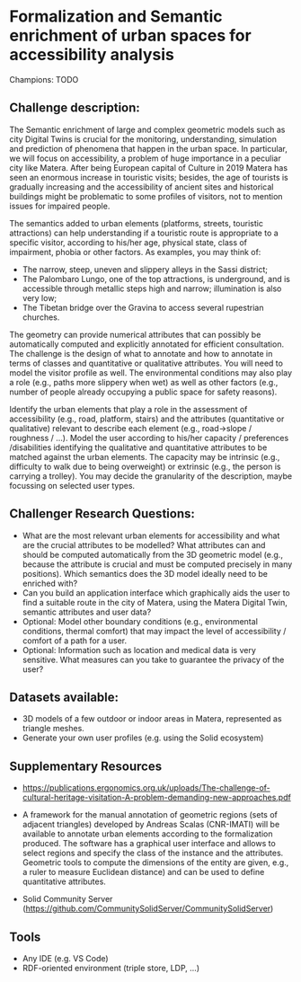 # Formalization and Semantic enrichment of urban spaces for accessibility analysis 
Champions: TODO

## Challenge description:
The Semantic enrichment of large and complex geometric models such as city Digital Twins is crucial for the monitoring, understanding, simulation and prediction of phenomena that happen in the urban space. In particular, we will focus on accessibility, a problem of huge importance in a peculiar city like Matera. After being European capital of Culture in 2019 Matera has seen an enormous increase in touristic visits; besides, the age of tourists is gradually increasing and the accessibility of ancient sites and historical buildings might be problematic to some profiles of visitors, not to mention issues for impaired people. 

The semantics added to urban elements (platforms, streets, touristic attractions) can help understanding if a touristic route is appropriate to a specific visitor, according to his/her age, physical state, class of impairment, phobia or other factors. As examples, you may think of:
- The narrow, steep, uneven and slippery alleys in the Sassi district;
- The Palombaro Lungo, one of the top attractions, is underground, and is accessible through metallic steps high and narrow; illumination is also very low;
- The Tibetan bridge over the Gravina to access several rupestrian churches.

The geometry can provide numerical attributes that can possibly be automatically computed and explicitly annotated for efficient consultation. The challenge is the design of what to annotate and how to annotate in terms of classes and quantitative or qualitative attributes. You will need to model the visitor profile as well. The environmental conditions may also play a role (e.g., paths more slippery when wet) as well as other factors (e.g., number of people already occupying a public space for safety reasons).

Identify the urban elements that play a role in the assessment of accessibility (e.g., road, platform, stairs) and the attributes (quantitative or qualitative) relevant to describe each element (e.g., road->slope / roughness / …). Model the user according to his/her capacity / preferences /disabilities identifying the qualitative and quantitative attributes to be matched against the urban elements. The capacity may be intrinsic (e.g., difficulty to walk due to being overweight) or extrinsic (e.g., the person is carrying a trolley). You may decide the granularity of the description, maybe focussing on selected user types. 

## Challenger Research Questions:
- What are the most relevant urban elements for accessibility and what are the crucial attributes to be modelled? What attributes can and should be computed automatically from the 3D geometric model (e.g., because the attribute is crucial and must be computed precisely in many positions). Which semantics does the 3D model ideally need to be enriched with?
- Can you build an application interface which graphically aids the user to find a suitable route in the city of Matera, using the Matera Digital Twin, semantic attributes and user data?
- Optional: Model other boundary conditions (e.g., environmental conditions, thermal comfort) that may impact the level of accessibility / comfort of a path for a user.
- Optional: Information such as location and medical data is very sensitive. What measures can you take to guarantee the privacy of the user?

## Datasets available:
- 3D models of a few outdoor or indoor areas in Matera, represented as triangle meshes. 
- Generate your own user profiles (e.g. using the Solid ecosystem)

## Supplementary Resources
- https://publications.ergonomics.org.uk/uploads/The-challenge-of-cultural-heritage-visitation-A-problem-demanding-new-approaches.pdf

- A framework for the manual annotation of geometric regions (sets of adjacent triangles) developed by Andreas Scalas (CNR-IMATI) will be available to annotate urban elements according to the formalization produced. The software has a graphical user interface and allows to select regions and specify the class of the instance and the attributes. Geometric tools to compute the dimensions of the entity are given, e.g., a ruler to measure Euclidean distance) and can be used to define quantitative attributes.

- Solid Community Server (https://github.com/CommunitySolidServer/CommunitySolidServer)

## Tools
- Any IDE (e.g. VS Code)
- RDF-oriented environment (triple store, LDP, …)
